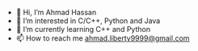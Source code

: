 - 👋 Hi, I’m Ahmad Hassan
- 👀 I’m interested in C/C++, Python and Java
- 🌱 I’m currently learning C++ and Python
- 📫 How to reach me ahmad.liberty9999@gmail.com

<!---
Sher0ff/Sher0ff is a ✨ special ✨ repository because its `README.md` (this file) appears on your GitHub profile.
You can click the Preview link to take a look at your changes.
--->
